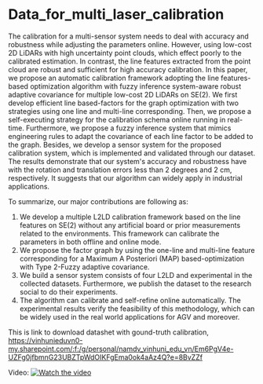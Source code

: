# Data_for_multi_laser_calibration
The calibration for a multi-sensor system needs to deal with accuracy and robustness while adjusting the parameters online. However, using low-cost 2D LiDARs with high uncertainty point clouds, which effect poorly to the calibrated estimation. In contrast, the line features extracted from the point cloud are robust and sufficient for high accuracy calibration. In this paper, we propose an automatic calibration framework adopting the line features-based optimization algorithm with fuzzy inference system-aware robust adaptive covariance for multiple low-cost 2D LiDARs on SE(2). We first develop efficient line based-factors for the graph optimization with two strategies using one line and multi-line corresponding. Then, we propose a self-executing strategy for the calibration schema online running in real-time. Furthermore, we propose a fuzzy inference system that mimics engineering rules to adapt the covariance of each line factor to be added to the graph. Besides, we develop a sensor system for the proposed calibration system, which is implemented and validated through our dataset. The results demonstrate that our system's accuracy and robustness have with the rotation and translation errors less than 2 degrees and 2 cm, respectively. It suggests that our algorithm can widely apply in industrial applications.

To summarize, our major contributions are following as:
1. We develop a multiple L2LD calibration framework based on the line features on SE(2) without any artificial board or prior measurements related to the environments. This framework can calibrate the parameters in both offline and online mode.
2. We propose the factor graph by using the one-line and multi-line feature corresponding for a Maximum A Posteriori (MAP) based-optimization with Type 2-Fuzzy adaptive covariance.
3. We build a sensor system consists of four L2LD and experimental in the collected datasets. Furthermore, we publish the dataset to the research social to do their experiments.
4. The algorithm can calibrate and self-refine online automatically. The experimental results verify the feasibility of this methodology, which can be widely used in the real world applications for AGV and moreover.

This is link to download datashet with gound-truth calibration,
https://vinhunieduvn0-my.sharepoint.com/:f:/g/personal/namdv_vinhuni_edu_vn/Em6PgV4e-UZFg0jfbmnG23UBZTpWdOIKFgEma0ok4aAz4Q?e=8BvZZf
  
  Video:
  [![Watch the video](https://i.imgur.com/v4uTM4k.png)](https://youtu.be/j7XaZ1b32Zs)

